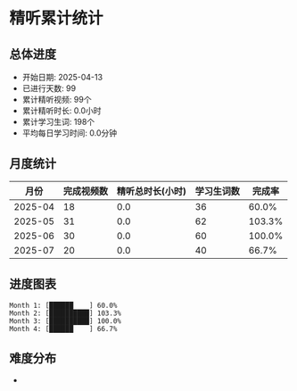 # 精听累计统计

## 总体进度

- 开始日期: 2025-04-13
- 已进行天数: 99
- 累计精听视频: 99个
- 累计精听时长: 0.0小时
- 累计学习生词: 198个
- 平均每日学习时间: 0.0分钟

## 月度统计

| 月份 | 完成视频数 | 精听总时长(小时) | 学习生词数 | 完成率 |
|-----|-----------|----------------|----------|-------|
| 2025-04 | 18 | 0.0 | 36 | 60.0% |
| 2025-05 | 31 | 0.0 | 62 | 103.3% |
| 2025-06 | 30 | 0.0 | 60 | 100.0% |
| 2025-07 | 20 | 0.0 | 40 | 66.7% |

## 进度图表

```
Month 1: [██████    ] 60.0%
Month 2: [██████████] 103.3%
Month 3: [██████████] 100.0%
Month 4: [██████    ] 66.7%
```

## 难度分布

- [简单/中等/困难]: 99 (100.0%)